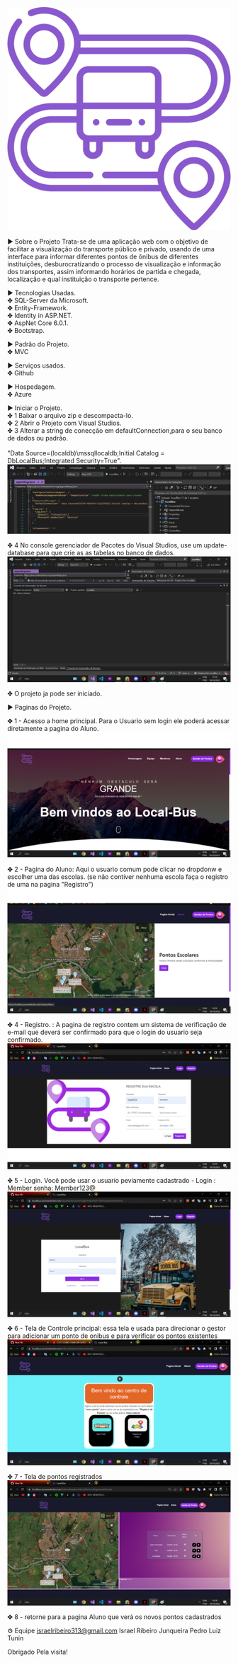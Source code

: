 
![Logo do projeto ](https://github.com/Israel-Junqueira/Projeto-LocalBus-View/blob/main/Readme/bus.png)


▶ Sobre o Projeto
Trata-se de uma aplicação web com o objetivo de facilitar a visualização do transporte público e privado, usando de uma interface para informar diferentes 
pontos de ônibus de diferentes instituições, desburocratizando o processo de visualização e informação dos transportes, assim informando horários de
partida e chegada, localização e qual instituição o transporte pertence.  


▶ Tecnologias Usadas.<br>
  ✤ SQL-Server da Microsoft.<br>
  ✤ Entity-Framework.<br>
  ✤ Identity in ASP.NET.<br>
  ✤ AspNet Core 6.0.1.<br>
  ✤ Bootstrap.<br>

▶ Padrão do Projeto.<br>
  ✤ MVC

▶ Serviços usados.<br>
  ✤ Github

▶ Hospedagem.<br>
  ✤ Azure

▶ Iniciar o Projeto.<br>
  ✤ 1 Baixar o arquivo zip e descompacta-lo.<br>
  ✤ 2 Abrir o Projeto com Visual Studios.<br>
  ✤ 3 Alterar a string de conecção em defaultConnection,para o seu banco de dados ou padrão.<br>
  <br>
  "Data Source=(localdb)\\mssqllocaldb;Initial Catalog = DbLocalBus;Integrated Security=True".<br>
  ![string de conecção image](https://github.com/Israel-Junqueira/Projeto-LocalBus-View/blob/main/Readme/appsettings.png)<br>
  
  ✤ 4 No console gerenciador de Pacotes do Visual Studios, use um update-database para que crie as as tabelas no banco de dados.<br>
 ![Updatedata-base image](https://github.com/Israel-Junqueira/Projeto-LocalBus-View/blob/main/Readme/updata.png)<br>
  
  ✤ O projeto ja pode ser iniciado.<br>

▶ Paginas do Projeto.<br>

  ✤ 1 - Acesso a home principal. Para o Usuario sem login ele poderá acessar diretamente a pagina do Aluno.<br>
  ![Homepage image](https://github.com/Israel-Junqueira/Projeto-LocalBus-View/blob/main/Readme/home.png)

  ✤ 2 - Pagina do Aluno: Aqui o usuario comum pode clicar no dropdonw e escolher uma das escolas. (se não contiver nenhuma escola faça o registro de uma na pagina "Registro")
  ![Login](https://github.com/Israel-Junqueira/Projeto-LocalBus-View/blob/main/Readme/Aluno.png)

  ✤ 4 - Registro. : A pagina de registro contem um sistema de verificação de e-mail que deverá ser confirmado para que o login do usuario seja confirmado.
  ![Sign up](https://github.com/Israel-Junqueira/Projeto-LocalBus-View/blob/main/Readme/Registro.png)

  ✤ 5 - Login.  Você pode usar o usuario peviamente cadastrado - Login : Member senha:  Member123@
  ![Dashboard](https://github.com/Israel-Junqueira/Projeto-LocalBus-View/blob/main/Readme/login.png)

  ✤ 6 - Tela de Controle principal: essa tela e usada para direcionar o gestor para adicionar um ponto de onibus e para verificar os pontos existentes
  ![Dashboard](https://github.com/Israel-Junqueira/Projeto-LocalBus-View/blob/main/Readme/Administra%C3%A7%C3%A3o.png)

  ✤ 7  - Tela de pontos registrados
  ![Search tab](https://github.com/Israel-Junqueira/Projeto-LocalBus-View/blob/main/Readme/PontosRegistrados.png)

  ✤ 8 - retorne para a pagina Aluno que verá os novos pontos cadastrados

  ⚙️ Equipe
      israelribeiro313@gmail.com
      Israel Ribeiro Junqueira
      Pedro Luiz Tunin

 Obrigado Pela visita!
